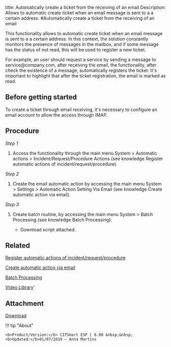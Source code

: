 title: Automatically create a ticket from the receiving of an email
Description: Allows to automatic create ticket when an email message is sent to a a certain address.
#Automatically create a ticket from the receiving of an email

This functionality allows to automatic create ticket when an email message is
sent to a a certain address. In this context, the solution constantly monitors
the presence of messages in the mailbox, and if some message has the status of
not read, this will be used to register a new ticket.

For example, an user should request a service by sending a message to
service\@company.com, after receiving the email, the functionality, after check
the existence of a message, automatically registers the ticket. It's important
to highlight that after the ticket registration, the email is marked as read.

Before getting started
--------------------------

To create a ticket through email receiving, it's necessary to configure an email
account to allow the access through IMAP.

Procedure
-------------

*Step 1*

1.  Access the functionality through the main menu System \> Automatic actions
    \> Incident/Request/Procedure Actions (see knowledge Register automatic
    actions of incident/request/procedure).

*Step 2*

1.  Create the email automatic action by accessing the main menu System \>
    Settings \> Automatic Action Setting Via Email (see knowledge Create
    automatic action via email).

*Step 3*

1.  Create batch routine, by accessing the main menu System \> Batch Processing
    (see knowledge Batch Processing):

    -   Download script attached.

Related
-------

[Register automatic actions of incident/request/procedure](https://docs-dev.citsmart.com/en/site/citsmart-esp-8/3-additional-features/automation-of-operation/configuration/register-automatic-actions-incident-request-procedure.html)

[Create automatic action via email](https://docs-dev.citsmart.com/en/site/citsmart-esp-8/4-platform-administration/configuring-automatic-actions/email-create-automatic-action-via-email.html)

[Batch Processing](https://docs-dev.citsmart.com/en/site/citsmart-esp-8/4-platform-administration/configuring-automatic-actions/batch-batch-processing.html)


<i class='fa fa-youtube-play  fa-2x' style='color:#97ce17;vertical-align: middle;'> </i> [Video Library](https://www.youtube.com/playlist?list=PLB5qK2uzf2RNemh0QXhtOXntvZ6G6o2B_)'

Attachment
------------

[Download](images/verify-email.rtf)

!!! tip "About"

    <b>Product/Version:</b> CITSmart ESP | 8.00 &nbsp;&nbsp;
    <b>Updated:</b>01/07/2019 – Anna Martins
